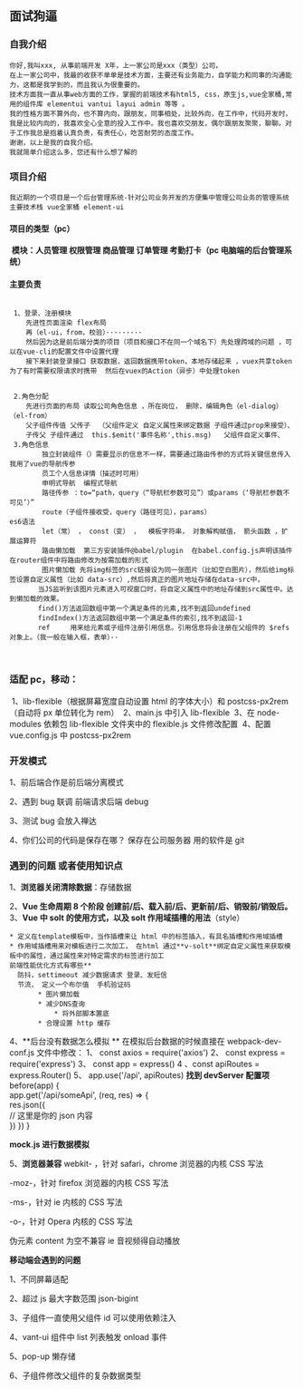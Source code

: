 ## 面试狗逼

### 自我介绍

    你好,我叫xxx, 从事前端开发 X年，上一家公司是xxx（类型）公司，
    在上一家公司中，我最的收获不单单是技术方面，主要还有业务能力，自学能力和同事的沟通能力，这都是我学到的，而且我认为很重要的。
    技术方面我一直从事web方面的工作，掌握的前端技术有html5, css，原生js,vue全家桶,常用的组件库 elementui vantui layui admin 等等 。
    我的性格方面不算外向，也不算内向，跟朋友，同事相处，比较外向，在工作中，代码开发时，我是比较内向的，我喜欢全心全意的投入工作中。我也喜欢交朋友，偶尔跟朋友聚聚，聊聊。对于工作我总是抱着认真负责，有责任心，吃苦耐劳的态度工作。
    谢谢，以上是我的自我介绍。
    我就简单介绍这么多，您还有什么想了解的

### 项目介绍

    我近期的一个项目是一个后台管理系统-针对公司业务开发的⽅便集中管理公司业务的管理系统
    主要技术栈 vue全家桶 element-ui

#### 项目的类型（pc）

​ **模块：人员管理 权限管理 商品管理 订单管理 考勤打卡（pc 电脑端的后台管理系统）**

#### 主要负责

```

 1、登录、注册模块
 	先进性页面渲染 flex布局
 	再（el-ui，from，校验）·········
 	然后因为这是前后端分类的项目（项目和接口不在同一个域名下）先处理跨域的问题 ，可以在vue-cli的配置文件中设置代理
    接下来封装登录接口 获取数据，返回数据携带token，本地存储起来 ，vuex共享token 为了有时需要权限请求时携带  然后在vuex的Action（异步）中处理token


 2.角色分配
    先进行页面的布局 读取公司角色信息 ，所在岗位， 删除，编辑角色（el-dialog）（el-from）
	父子组件传值 父传子  （父组件定义 自定义属性来绑定数据 子组件通过prop来接受）、
    子传父 子组件通过  this.$emit('事件名称',this.msg)   父组件自定义事件、
 3.角色信息
		独立封装组件（）需要显示的信息不一样，需要通过路由传参的方式将关键信息传入 我用了vue的导航传参
		员工个人信息详情（描述时可用）
		申明式导航  编程式导航
		路径传参 ：to=“path，query（“导航栏参数可见”）或params（‘导航栏参数不可见’）”
 		route（子组件接收受，query（路径可见），params）
es6语法
        let（常） ， const（变） ，  模板字符串， 对象解构赋值， 箭头函数 ，扩展运算符
        路由懒加载  第三方安装插件@babel/plugin  在babel.config.js声明该插件 在router组件中将路由修改为按需加载的形式
        图片懒加载 先将img标签的src链接设为同一张图片（比如空白图片），然后给img标签设置自定义属性（比如 data-src）,然后将真正的图片地址存储在data-src中，
       当JS监听到该图片元素进入可视窗口时，将自定义属性中的地址存储到src属性中。达到懒加载的效果。
       find()方法返回数组中第一个满足条件的元素,找不到返回undefined
       findIndex()方法返回数组中第一个满足条件的索引,找不到返回-1
       ref     用来给元素或子组件注册引用信息。引用信息将会注册在父组件的 $refs 对象上。（我一般在输入框，表单）··
```

​

### 适配 pc，移动：

​ 1、lib-flexible（根据屏幕宽度自动设置 html 的字体大小）和 postcss-px2rem（自动将 px 单位转化为 rem）
​ 2、main.js 中引入 lib-flexible
​ 3、在 node-modules 依赖包 lib-flexible 文件夹中的 flexible.js 文件修改配置
​ 4、配置 vue.config.js 中 postcss-px2rem

### 开发模式

1、前后端合作是前后端分离模式

2、遇到 bug 联调 前端请求后端 debug

3、测试 bug 会放入禅达

4、你们公司的代码是保存在哪？ 保存在公司服务器 用的软件是 git

### 遇到的问题 或者使用知识点

1、**浏览器关闭清除数据**：存储数据

2、**Vue 生命周期 8 个阶段 创建前/后、载入前/后、更新前/后、销毁前/销毁后。**
3、**Vue 中 solt 的使用方式，以及 solt 作用域插槽的用法**（style）

    * 定义在template模板中，当作插槽来让 html 中的标签插入，有具名插槽和作用域插槽
    * 作用域插槽用来对模板进行二次加工， 在html 通过**v-solt**绑定自定义属性来获取模板中的属性，通过属性来对特定需求的标签进行加工
    前端性能优化方式有哪些**
      防抖，settimeout 减少数据请求 登录、发短信
      节流， 定义一个布尔值  手机验证码
     	   * 图片懒加载
    	   * 减少DNS查询
    	 	   * 将外部脚本置底
    	   * 合理设置 http 缓存

4、**后台没有数据怎么模拟 **
在模拟后台数据的时候直接在 webpack-dev-conf.js 文件中修改：
1、 const axios = require('axios')
2、 const express = require('express')
3、 const app = express()
4 、const apiRoutes = express.Router()
5、 app.use('/api', apiRoutes)
**找到 devServer 配置项**
before(app)
{  
 app.get('/api/someApi', (req, res) => {  
 res.json({  
 // 这里是你的 json 内容  
 })
})
}

**mock.js 进行数据模拟**

5、**浏览器兼容**
webkit- ，针对 safari，chrome 浏览器的内核 CSS 写法

-moz-，针对 firefox 浏览器的内核 CSS 写法

-ms-，针对 ie 内核的 CSS 写法

-o-，针对 Opera 内核的 CSS 写法

伪元素 content 为空不兼容 ie
音视频得自动播放

**移动端会遇到的问题**

1、不同屏幕适配

2、超过 js 最大字数范围 json-bigint

3、子组件一直使用父组件 id 可以使用依赖注入

4、vant-ui 组件中 list 列表触发 onload 事件

5、pop-up 懒存储

6、子组件修改父组件的复杂数据类型

